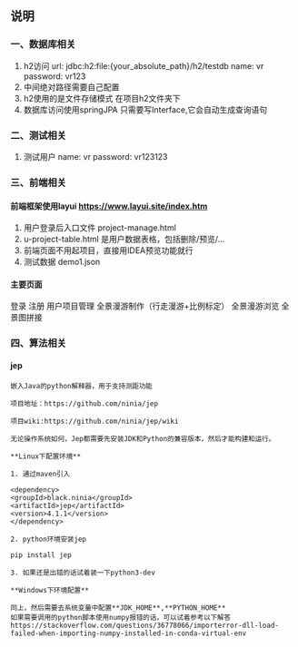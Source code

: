 ## 说明

### 一、数据库相关

1. h2访问
   url: jdbc:h2:file:{your_absolute_path}/h2/testdb
   name: vr
   password: vr123
2. 中间绝对路径需要自己配置
3. h2使用的是文件存储模式 在项目h2文件夹下
4. 数据库访问使用springJPA 只需要写Interface,它会自动生成查询语句

### 二、测试相关

1. 测试用户 name: vr password: vr123123

### 三、前端相关

#### 前端框架使用layui  https://www.layui.site/index.htm

1. 用户登录后入口文件 project-manage.html
2. u-project-table.html 是用户数据表格，包括删除/预览/...
3. 前端页面不用起项目，直接用IDEA预览功能就行
4. 测试数据 demo1.json

#### 主要页面
登录
注册
用户项目管理
全景漫游制作（行走漫游+比例标定）
全景漫游浏览
全景图拼接

### 四、算法相关 
#### jep
```
嵌入Java的python解释器，用于支持测距功能

项目地址：https://github.com/ninia/jep

项目wiki:https://github.com/ninia/jep/wiki

无论操作系统如何，Jep都需要先安装JDK和Python的兼容版本，然后才能构建和运行。

**Linux下配置环境**

1. 通过maven引入

<dependency>
<groupId>black.ninia</groupId>
<artifactId>jep</artifactId>
<version>4.1.1</version>
</dependency>

2. python环境安装jep

pip install jep

3. 如果还是出错的话试着装一下python3-dev

**Windows下环境配置**

同上，然后需要去系统变量中配置**JDK_HOME**,**PYTHON_HOME**
如果需要调用的python脚本使用numpy报错的话，可以试着参考以下解答
https://stackoverflow.com/questions/36778066/importerror-dll-load-failed-when-importing-numpy-installed-in-conda-virtual-env
```



